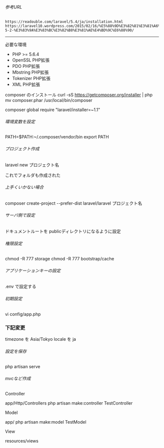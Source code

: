 ###### 参考URL 
    https://readouble.com/laravel/5.4/ja/installation.html
    https://laravel10.wordpress.com/2015/02/16/%E5%88%9D%E3%82%81%E3%81%A6%E3%81%AElaravel-5-2-%E3%83%9A%E3%83%BC%E3%82%B8%E3%81%AE%E4%BD%9C%E6%88%90/

---------

必要な環境

- PHP >= 5.6.4
- OpenSSL PHP拡張
- PDO PHP拡張
- Mbstring PHP拡張
- Tokenizer PHP拡張
- XML PHP拡張

composer のインストール
curl -sS https://getcomposer.org/installer | php
mv composer.phar /usr/local/bin/composer


composer global require "laravel/installer=~1.1"

###### 環境変数を設定
PATH=$PATH:~/.composer/vendor/bin
export PATH


###### プロジェクト作成
laravel new プロジェクト名

これでフォルダも作成された

###### 上手くいかない場合
composer create-project --prefer-dist laravel/laravel プロジェクト名


###### サーバ側で設定
ドキュメントルートを publicディレクトリになるように設定

###### 権限設定
chmod -R 777 storage
chmod -R 777 bootstrap/cache

###### アプリケーションキーの設定
.env で設定する

###### 初期設定
vi config/app.php

 ### 下記変更
 timezone を Asia/Tokyo
 locale を ja
 
###### 設定を保存
php artisan serve

###### mvcなど作成
Controller

app/Http/Controllers
php artisan make:controller TestController


Model

app/
php artisan make:model TestModel


View

resources/views

